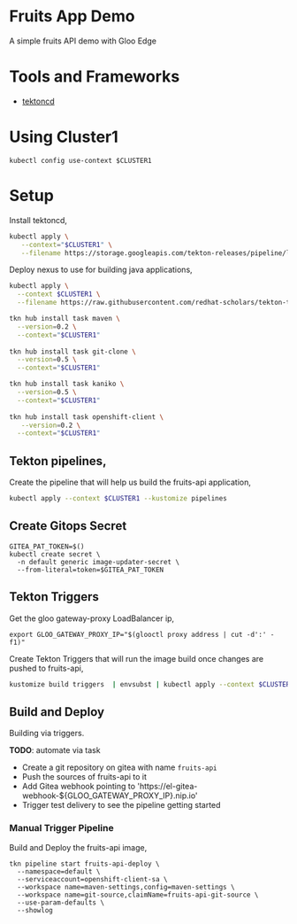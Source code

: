 # Fruits App Demo

A simple fruits API demo with Gloo Edge

# Tools and Frameworks

- [tektoncd](https://tekton.dev)

# Using Cluster1

```shell
kubectl config use-context $CLUSTER1
```

# Setup

Install tektoncd,

```bash
kubectl apply \
   --context="$CLUSTER1" \
   --filename https://storage.googleapis.com/tekton-releases/pipeline/latest/release.yaml
```

Deploy nexus to use for building java applications,

```bash
kubectl apply \
  --context $CLUSTER1 \
  --filename https://raw.githubusercontent.com/redhat-scholars/tekton-tutorial/master/install/utils/nexus.yaml
```

```bash
tkn hub install task maven \
  --version=0.2 \
  --context="$CLUSTER1"
  
tkn hub install task git-clone \
  --version=0.5 \
  --context="$CLUSTER1"

tkn hub install task kaniko \
  --version=0.5 \
  --context="$CLUSTER1"
  
tkn hub install task openshift-client \
   --version=0.2 \
  --context="$CLUSTER1" 
```

## Tekton pipelines,

Create the pipeline that will help us build the fruits-api application,

```bash
kubectl apply --context $CLUSTER1 --kustomize pipelines
```

## Create Gitops Secret

```shell
GITEA_PAT_TOKEN=$()
kubectl create secret \
  -n default generic image-updater-secret \
  --from-literal=token=$GITEA_PAT_TOKEN
```

## Tekton Triggers

Get the gloo gateway-proxy LoadBalancer ip,

```shell
export GLOO_GATEWAY_PROXY_IP="$(glooctl proxy address | cut -d':' -f1)"
```

Create Tekton Triggers that will run the image build once changes are pushed to fruits-api,

```bash
kustomize build triggers  | envsubst | kubectl apply --context $CLUSTER1 -f -
```

## Build and Deploy

Building via triggers.

__TODO__: automate via task

- Create a git repository on gitea with name `fruits-api`
- Push the sources of fruits-api to it
- Add Gitea webhook pointing to 'https://el-gitea-webhook-${GLOO_GATEWAY_PROXY_IP}.nip.io'
- Trigger test delivery to see the pipeline getting started

### Manual Trigger Pipeline

Build and Deploy the fruits-api image,

```
tkn pipeline start fruits-api-deploy \
  --namespace=default \
  --serviceaccount=openshift-client-sa \
  --workspace name=maven-settings,config=maven-settings \
  --workspace name=git-source,claimName=fruits-api-git-source \
  --use-param-defaults \
  --showlog
```